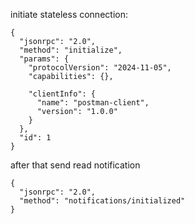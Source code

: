 initiate stateless connection:

```
{
  "jsonrpc": "2.0",
  "method": "initialize",
  "params": {
    "protocolVersion": "2024-11-05",
    "capabilities": {},

    "clientInfo": {    
      "name": "postman-client",
      "version": "1.0.0"
    }
  },
  "id": 1
}
```

after that send read notification 
```
{
  "jsonrpc": "2.0",
  "method": "notifications/initialized"
}
```
